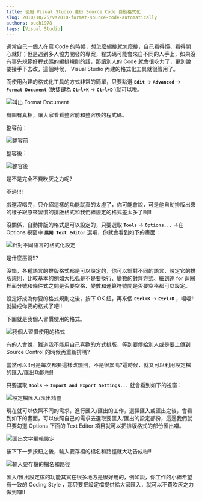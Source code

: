 ```yaml
---
title: 使用 Visual Studio 進行 Source Code 自動格式化
slug: 2010/10/25/vs2010-format-source-code-automatically
authors: ouch1978
tags: [Visual Studio]
---
```


通常自己一個人在寫 Code 的時候，想怎麼編排就怎麼排，自己看得懂、看得開心就好；但是遇到多人協力開發的專案，程式碼可能會來自不同的人手上，如果沒有事先規範好程式碼的編排規則的話，那讀別人的 Code 就會很吃力了，更別說要接手下去改，這個時候， Visual Studio 內建的格式化工具就很管用了。

<!--truncate-->

而使用內建的格式化工具的方式非常的簡單，只要點選 **`Edit`** -> **`Advanced`** -> **`Format Document`** (快捷鍵為 **`Ctrl+K`** -> **`Ctrl+D`** )就可以啦。

![叫出 Format Document](format-document.png "叫出 Format Document")

有圖有真相，讓大家看看整容前和整容後的程式碼。

整容前：

![整容前](before-formatting.png "整容前")

整容後：

![整容後](after-formatting.png "整容後")

是不是完全不費吹灰之力呢?

不過!!!!

戲還沒唱完，只介紹這樣的功能就真的太虛了，你可能會說，可是他自動排版出來的樣子跟原來習慣的排版格式和我們組規定的格式差太多了啊!!

沒關係，自動排版的格式是可以設定的，只要選取 **`Tools`** -> **`Options...`** ->在 Options 視窗中 **`展開 Text Editor`** 選項，你就會看到如下的畫面：

![針對不同語言的格式化設定](formatting-options-for-different-languages.png "針對不同語言的格式化設定")

是什麼巫術!!?

沒錯，各種語言的排版格式都是可以設定的，你可以針對不同的語言，設定它的排版規則，比較基本的例如大括弧是不是要換行、變數的對齊方式、細到連 for 迴圈裡面分號和條件式之間是否要空格、變數和運算符號間是否要空格都可以設定。

設定好成為你要的格式規則之後，按下 OK 鈕，再來個 **`Ctrl+K`** -> **`Ctrl+D`** ，噹噹!!就變成你要的格式了吧!!

下圖就是我個人習慣使用的格式。

![我個人習慣使用的格式](my-coding-style.png "我個人習慣使用的格式")

有的人會說，難道我不能用自己喜歡的方式排版，等到要傳給別人或是要上傳到 Source Control 的時候再重新排嗎?

當然可以!!可是每次都要這樣改規則，不是很累嗎?這時候，就又可以利用設定檔的匯入/匯出功能啦!!

只要選取 **`Tools`** -> **`Import and Export Settings...`** 就會看到如下的視窗：

![設定檔匯入/匯出精靈](import-and-export-settings-wizard.png "設定檔匯入/匯出精靈")

現在就可以依照不同的需求，進行匯入/匯出的工作，選擇匯入或匯出之後，會看到如下的畫面，可以依照自己的需求去選取要匯入/匯出的設定部份，這邊我們就只要勾選 Options 下面的 Text Editor 項目就可以把排版格式的部份匯出囉。

![匯出文字編輯設定](export-text-editor-settings.png "匯出文字編輯設定")

按下下一步按鈕之後，輸入要存檔的檔名和路徑就大功告成啦!!

![輸入要存檔的檔名和路徑](input-filename-for-export.png "輸入要存檔的檔名和路徑")

匯入/匯出設定檔的功能其實在很多地方是很好用的，例如說，你工作的小組希望有一致的 Coding Style ，那只要把設定檔提供給大家匯入，就可以不費吹灰之力做到囉!!
